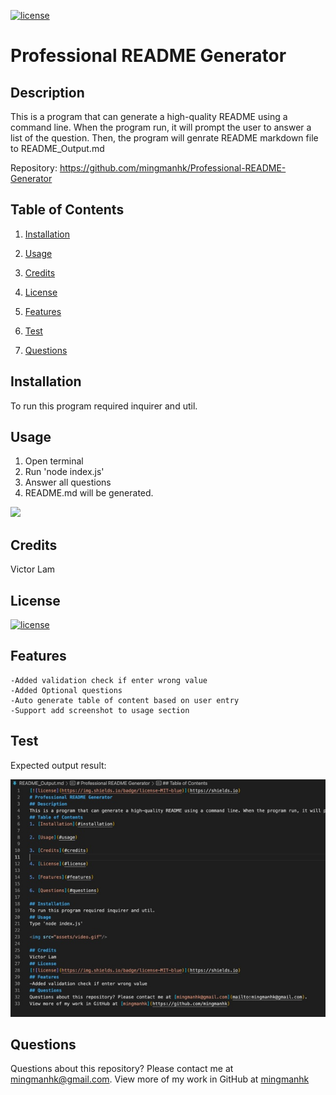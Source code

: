 [![license](https://img.shields.io/badge/license-MIT-blue)](https://shields.io)
# Professional README Generator
## Description
This is a program that can generate a high-quality README using a command line. When the program run, it will prompt the user to answer a list of the question. Then, the program will genrate README markdown file to README_Output.md

Repository: 
    https://github.com/mingmanhk/Professional-README-Generator 

## Table of Contents
1. [Installation](#installation)

2. [Usage](#usage)

3. [Credits](#credits)

4. [License](#license)

5. [Features](#features)

6. [Test](#test)

7. [Questions](#questions)

## Installation
To run this program required inquirer and util.
## Usage
   1. Open terminal
   2. Run 'node index.js'
   3. Answer all questions
   4. README.md will be generated.
<img src="assets/video.gif"/>

## Credits
Victor Lam
## License
[![license](https://img.shields.io/badge/license-MIT-blue)](https://shields.io)
## Features
    -Added validation check if enter wrong value
    -Added Optional questions
    -Auto generate table of content based on user entry
    -Support add screenshot to usage section
## Test

Expected output result:

<img src="assets/output.jpg"/>

## Questions
Questions about this repository? Please contact me at [mingmanhk@gmail.com](mailto:mingmanhk@gmail.com).
View more of my work in GitHub at [mingmanhk](https://github.com/mingmanhk)